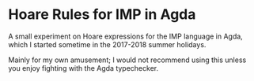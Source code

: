 # Hoare Rules for IMP in Agda

A small experiment on Hoare expressions for the IMP language in Agda, which I started sometime in the 2017-2018 summer holidays.

Mainly for my own amusement; I would not recommend using this unless you enjoy fighting with the Agda typechecker.

